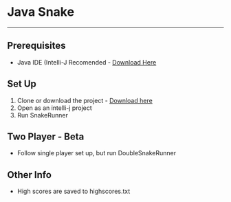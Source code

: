 # Java Snake
---------------------

## Prerequisites
* Java IDE (Intelli-J Recomended - [Download Here](https://www.jetbrains.com/idea/)

## Set Up
1. Clone or download the project - [Download here](https://github.com/fonarevvichka/Snake/archive/master.zip)
2. Open as an intelli-j project
3. Run SnakeRunner


## Two Player - Beta
* Follow single player set up, but run DoubleSnakeRunner

## Other Info
* High scores are saved to highscores.txt
